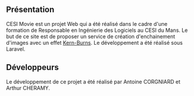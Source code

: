 ## Présentation

CESI Movie est un projet Web qui a été réalisé dans le cadre d'une formation de Responsable en Ingénierie des Logiciels au CESI du Mans.  Le but de ce site est de proposer un service de création d'enchainement d'images avec un effet [Kern-Burns](https://fr.wikipedia.org/wiki/Effet_Ken_Burns).
Le développement a été réalisé sous Laravel.

## Développeurs

Le développement de ce projet a été réalisé par Antoine CORGNIARD et Arthur CHERAMY.
